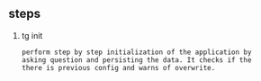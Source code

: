 ## steps

1. tg init
   
   ```TEXT
   perform step by step initialization of the application by
   asking question and persisting the data. It checks if the 
   there is previous config and warns of overwrite.
   ```